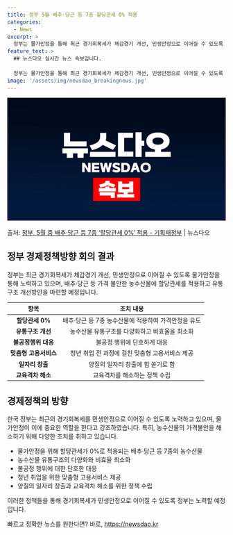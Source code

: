 ```yaml
---
title: 정부 5월 배추·당근 등 7종 할당관세 0% 적용
categories:
  - News
excerpt: >
  정부는 물가안정을 통해 최근 경기회복세가 체감경기 개선, 민생안정으로 이어질 수 있도록 힘쓰기로 했다. 이를…
feature_text: >
  ## 뉴스다오 실시간 뉴스 속보입니다.

  정부는 물가안정을 통해 최근 경기회복세가 체감경기 개선, 민생안정으로 이어질 수 있도록 힘쓰기로 했다. 이를…
image: '/assets/img/newsdao_breakingnews.jpg'
---
```


![뉴스다오 속보](/assets/img/newsdao_breakingnews.jpg)

<p>출처: <a href="https://newsdao.kr/3673" rel="dofollow">정부, 5월 중 배추·당근 등 7종 ‘할당관세 0%’ 적용 - 기획재정부</a> | 뉴스다오</p>

<h2 data-ke-size="size26">정부 경제정책방향 회의 결과</h2>
<p data-ke-size="size16">정부는 최근 경기회복세가 체감경기 개선, 민생안정으로 이어질 수 있도록 물가안정을 통해 노력하고 있으며, 배추·당근 등 가격 불안한 농수산물에 할당관세를 적용하고 유통구조 개선방안을 마련할 예정입니다.</p>
<table>
<thead>
<tr>
<th style="text-align: center;">항목</th>
<th style="text-align: center;">조치 내용</th>
</tr>
</thead>
<tbody>
<tr>
<td style="text-align: center; height: 17px;"><b>할당관세 0%</b></td>
<td style="text-align: center; height: 17px;">배추·당근 등 7종 농수산물에 적용하여 가격안정을 유도</td>
</tr>
<tr>
<td style="text-align: center; height: 17px;"><b>유통구조 개선</b></td>
<td style="text-align: center; height: 17px;">농수산물 유통구조를 다양화하고 비효율을 최소화</td>
</tr>
<tr>
<td style="text-align: center; height: 17px;"><b>불공정행위 대응</b></td>
<td style="text-align: center; height: 17px;">불공정 행위에 단호하게 대응</td>
</tr>
<tr>
<td style="text-align: center; height: 17px;"><b>맞춤형 고용서비스</b></td>
<td style="text-align: center; height: 17px;">청년 취업 전 과정에 걸친 맞춤형 고용서비스 제공</td>
</tr>
<tr>
<td style="text-align: center; height: 17px;"><b>일자리 창출</b></td>
<td style="text-align: center; height: 17px;">양질의 일자리 창출에 힘 쏟기로 함</td>
</tr>
<tr>
<td style="text-align: center; height: 17px;"><b>교육격차 해소</b></td>
<td style="text-align: center; height: 17px;">교육격차를 해소하는 정책 수립</td>
</tr>
</tbody>
</table>
<h2 data-ke-size="size26">경제정책의 방향</h2>
<p data-ke-size="size16">한국 정부는 최근의 경기회복세를 민생안정으로 이어질 수 있도록 노력하고 있으며, 물가안정이 이에 중요한 역할을 한다고 강조하였습니다. 특히, 농수산물의 가격불안을 해소하기 위해 다양한 조치를 취하고 있습니다.</p>
<ul>
<li>물가안정을 위해 할당관세가 0%로 적용되는 배추·당근 등 7종의 농수산물</li>
<li>농수산물 유통구조의 다양화와 비효율 최소화</li>
<li>불공정 행위에 대한 단호한 대응</li>
<li>청년 취업을 위한 맞춤형 고용서비스 제공</li>
<li>양질의 일자리 창출과 교육격차 해소를 위한 정책 수립</li>
</ul>
<p data-ke-size="size16">이러한 정책들을 통해 경기회복세가 민생안정으로 이어질 수 있도록 정부는 노력할 예정입니다.</p> 

빠르고 정확한 뉴스를 원한다면? 바로, <a href="https://newsdao.kr" rel="dofollow">https://newsdao.kr</a>


